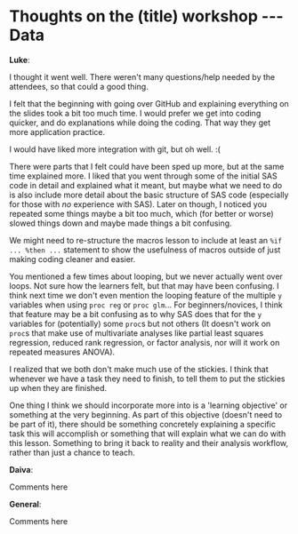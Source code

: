 Thoughts on the (title) workshop --- Data
=========================================

**Luke**:

I thought it went well.  There weren't many questions/help needed by
the attendees, so that could a good thing.

I felt that the beginning with going over GitHub and explaining
everything on the slides took a bit too much time.  I would prefer we
get into coding quicker, and do explanations while doing the coding.
That way they get more application practice.

I would have liked more integration with git, but oh well.  :(

There were parts that I felt could have been sped up more, but at the
same time explained more.  I liked that you went through some of the
initial SAS code in detail and explained what it meant, but maybe what
we need to do is also include more detail about the basic structure of
SAS code (especially for those with *no* experience with SAS).  Later
on though, I noticed you repeated some things maybe a bit too much,
which (for better or worse) slowed things down and maybe made things a
bit confusing.

We might need to re-structure the macros lesson to include at least an
`%if ... %then ...` statement to show the usefulness of macros outside
of just making coding cleaner and easier.

You mentioned a few times about looping, but we never actually went
over loops.  Not sure how the learners felt, but that may have been
confusing.  I think next time we don't even mention the looping
feature of the multiple `y` variables when using `proc reg` or `proc
glm`... For beginners/novices, I think that feature may be a bit
confusing as to why SAS does that for the `y` variables for
(potentially) some `proc`s but not others (It doesn't work on `proc`s
that make use of multivariate analyses like partial least squares
regression, reduced rank regression, or factor analysis, nor will it
work on repeated measures ANOVA).

I realized that we both don't make much use of the stickies.  I think
that whenever we have a task they need to finish, to tell them to put
the stickies up when they are finished.

One thing I think we should incorporate more into is a 'learning
objective' or something at the very beginning.  As part of this
objective (doesn't need to be part of it), there should be something
concretely explaining a specific task this will accomplish or
something that will explain what we can do with this lesson.
Something to bring it back to reality and their analysis workflow,
rather than just a chance to teach.

**Daiva**:

Comments here

**General**:

Comments here
